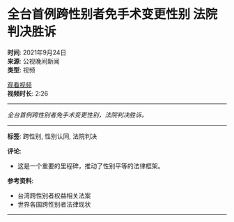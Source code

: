 # 全台首例跨性别者免手术变更性别 法院判决胜诉

**时间**: 2021年9月24日  
**来源**: 公视晚间新闻  
**类型**: 视频  

[观看视频](https://www.youtube.com/watch?v=xxxxxxxx)  
**视频时长**: 2:26

---

*全台首例跨性别者免手术变更性别，法院判决胜诉。*

--- 

**标签**: 跨性别, 性别认同, 法院判决  

**评论**:  
- 这是一个重要的里程碑，推动了性别平等的法律框架。

**参考资料**:  
- 台湾跨性别者权益相关法案  
- 世界各国跨性别者法律现状  

---
